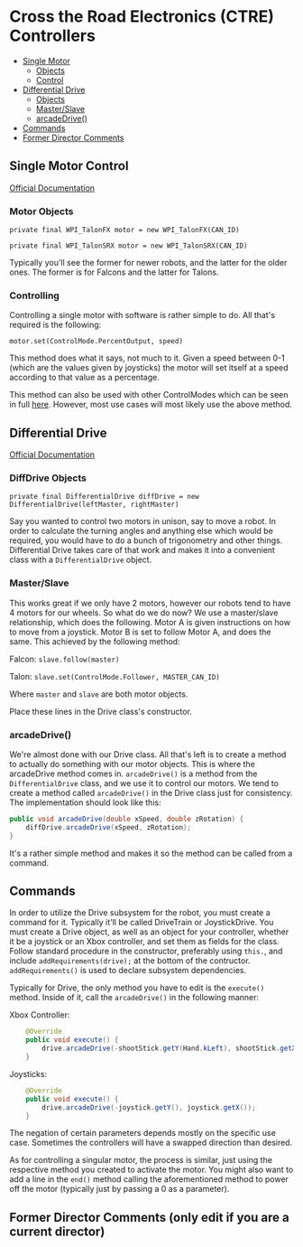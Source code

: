 # Cross the Road Electronics (CTRE) Controllers

- [Single Motor](#Single-Motor-Control)
  - [Objects](#Motor-Objects)
  - [Control](#Controlling)
- [Differential Drive](#Differential-Drive)
  - [Objects](#DiffDrive-Objects)
  - [Master/Slave](#Master/Slave)
  - [arcadeDrive()](#arcadeDrive())
- [Commands](#Commands)
- [Former Director Comments](#Former-Director-Comments-(only-edit-if-you-are-a-current-director))

## Single Motor Control

[Official Documentation](https://www.ctr-electronics.com/downloads/api/java/html/classcom_1_1ctre_1_1phoenix_1_1motorcontrol_1_1can_1_1_base_motor_controller.html)

### Motor Objects

`private final WPI_TalonFX motor = new WPI_TalonFX(CAN_ID)`

`private final WPI_TalonSRX motor = new WPI_TalonSRX(CAN_ID)`

Typically you'll see the former for newer robots, and the latter for the older ones. The former is for Falcons and the latter for Talons.

### Controlling

Controlling a single motor with software is rather simple to do. All that's required is the following:

`motor.set(ControlMode.PercentOutput, speed)`

This method does what it says, not much to it. Given a speed between 0-1 (which are the values given by joysticks) the motor will set itself at a speed according to that value as a percentage.

This method can also be used with other ControlModes which can be seen in full [here](https://www.ctr-electronics.com/downloads/api/java/html/enumcom_1_1ctre_1_1phoenix_1_1motorcontrol_1_1_control_mode.html#ab4de63991da4d77be1719fd41d0e8035). However, most use cases will most likely use the above method.

## Differential Drive

[Official Documentation](https://first.wpi.edu/FRC/roborio/beta/docs/java/edu/wpi/first/wpilibj/drive/DifferentialDrive.html)

### DiffDrive Objects

`private final DifferentialDrive diffDrive = new DifferentialDrive(leftMaster, rightMaster)`

Say you wanted to control two motors in unison, say to move a robot. In order to calculate the turning angles and anything else which would be required, you would have to do a bunch of trigonometry and other things. Differential Drive takes care of that work and makes it into a convenient class with a `DifferentialDrive` object.

### Master/Slave

This works great if we only have 2 motors, however our robots tend to have 4 motors for our wheels. So what do we do now? We use a master/slave relationship, which does the following. Motor A is given instructions on how to move from a joystick. Motor B is set to follow Motor A, and does the same. This achieved by the following method:

Falcon: `slave.follow(master)`

Talon: `slave.set(ControlMode.Follower, MASTER_CAN_ID)`

Where `master` and `slave` are both motor objects.

Place these lines in the Drive class's constructor.

### arcadeDrive()

We're almost done with our Drive class. All that's left is to create a method to actually do something with our motor objects. This is where the arcadeDrive method comes in. `arcadeDrive()` is a method from the `DifferentialDrive` class, and we use it to control our motors. We tend to create a method called `arcadeDrive()` in the Drive class just for consistency. The implementation should look like this:

```java
public void arcadeDrive(double xSpeed, double zRotation) {
    diffDrive.arcadeDrive(xSpeed, zRotation);
}
```

It's a rather simple method and makes it so the method can be called from a command.

## Commands

In order to utilize the Drive subsystem for the robot, you must create a command for it. Typically it'll be called DriveTrain or JoystickDrive. You must create a Drive object, as well as an object for your controller, whether it be a joystick or an Xbox controller, and set them as fields for the class. Follow standard procedure in the constructor, preferably using `this.`, and include `addRequirements(drive);` at the bottom of the contructor. `addRequirements()` is used to declare subsystem dependencies.

Typically for Drive, the only method you have to edit is the `execute()` method. Inside of it, call the `arcadeDrive()` in the following manner:

Xbox Controller:

```java
    @Override
    public void execute() {
        drive.arcadeDrive(-shootStick.getY(Hand.kLeft), shootStick.getX(Hand.kRight));
    }
```

Joysticks:

```java
    @Override
    public void execute() {
        drive.arcadeDrive(-joystick.getY(), joystick.getX());
    }
```

The negation of certain parameters depends mostly on the specific use case. Sometimes the controllers will have a swapped direction than desired.

As for controlling a singular motor, the process is similar, just using the respective method you created to activate the motor. You might also want to add a line in the `end()` method calling the aforementioned method to power off the motor (typically just by passing a 0 as a parameter).

## Former Director Comments (only edit if you are a current director)
